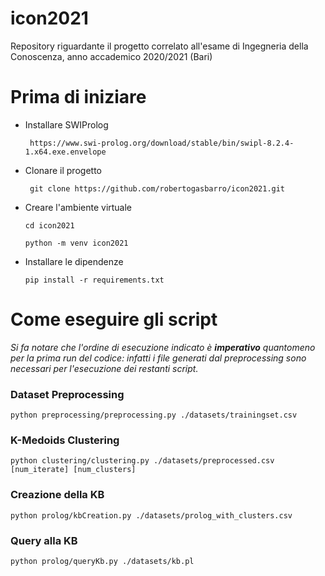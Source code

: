 # icon2021

Repository riguardante il progetto correlato all'esame di Ingegneria
della Conoscenza, anno accademico 2020/2021 (Bari)

<h1>Prima di iniziare</h1>

- Installare SWIProlog 

    `` https://www.swi-prolog.org/download/stable/bin/swipl-8.2.4-1.x64.exe.envelope``


- Clonare il progetto

    `` git clone https://github.com/robertogasbarro/icon2021.git``

- Creare l'ambiente virtuale 

    ``cd icon2021``

    ``python -m venv icon2021``


- Installare le dipendenze

    ``pip install -r requirements.txt``

<h1>Come eseguire gli script</h1>

<em>Si fa notare che l'ordine di esecuzione indicato è 
<strong>imperativo</strong> quantomeno per la prima run del 
codice: infatti i file generati dal preprocessing sono necessari
per l'esecuzione dei restanti script.</em>

<h3>Dataset Preprocessing</h3>
    
    python preprocessing/preprocessing.py ./datasets/trainingset.csv

<h3>K-Medoids Clustering</h3>
    
    python clustering/clustering.py ./datasets/preprocessed.csv [num_iterate] [num_clusters]

<h3>Creazione della KB</h3>

    python prolog/kbCreation.py ./datasets/prolog_with_clusters.csv

<h3>Query alla KB</h3>

    python prolog/queryKb.py ./datasets/kb.pl
